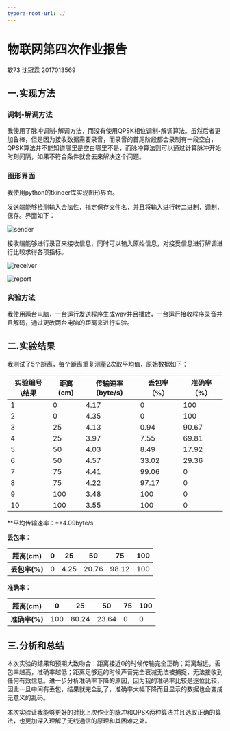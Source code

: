 ```yaml
---
typora-root-url: ./
---
```


# 物联网第四次作业报告

软73 沈冠霖 2017013569

## 一.实现方法

### 调制-解调方法

我使用了脉冲调制-解调方法，而没有使用QPSK相位调制-解调算法。虽然后者更加鲁棒，但是因为接收数据需要录音，而录音的首尾阶段都会录制有一段空白，QPSK算法并不能知道哪里是空白哪里不是，而脉冲算法则可以通过计算脉冲开始时刻间隔，如果不符合条件就舍去来解决这个问题。

### 图形界面

我使用python的tkinder库实现图形界面。

发送端能够检测输入合法性，指定保存文件名，并且将输入进行转二进制，调制，保存。界面如下：

![sender](/sender.png)

接收端能够进行录音来接收信息，同时可以输入原始信息，对接受信息进行解调进行比较求得各项指标。

![receiver](/receiver.png)

![report](/report.png)

### 实验方法

我使用两台电脑，一台运行发送程序生成wav并且播放，一台运行接收程序录音并且解码，通过更改两台电脑的距离来进行实验。



## 二.实验结果

我测试了5个距离，每个距离重复测量2次取平均值，原始数据如下：

| 实验编号\结果 | 距离(cm) | 传输速率(byte/s) | 丢包率（%） | 准确率（%） |
| ------------- | -------- | ---------------- | ----------- | ----------- |
| 1             | 0        | 4.17             | 0           | 100         |
| 2             | 0        | 4.35             | 0           | 100         |
| 3             | 25       | 4.13             | 0.94        | 90.67       |
| 4             | 25       | 3.97             | 7.55        | 69.81       |
| 5             | 50       | 4.03             | 8.49        | 17.92       |
| 6             | 50       | 4.57             | 33.02       | 29.36       |
| 7             | 75       | 4.41             | 99.06       | 0           |
| 8             | 75       | 4.22             | 97.17       | 0           |
| 9             | 100      | 3.48             | 100         | 0           |
| 10            | 100      | 3.55             | 100         | 0           |



**平均传输速率：**4.09byte/s

**丢包率：**

| 距离(cm)      | 0    | 25   | 50    | 75    | 100  |
| ------------- | ---- | ---- | ----- | ----- | ---- |
| **丢包率(%)** | 0    | 4.25 | 20.76 | 98.12 | 100  |

**准确率：**

| 距离(cm)      | 0    | 25    | 50    | 75   | 100  |
| ------------- | ---- | ----- | ----- | ---- | ---- |
| **准确率(%)** | 100  | 80.24 | 23.64 | 0    | 0    |



## 三.分析和总结

本次实验的结果和预期大致吻合：距离接近0的时候传输完全正确；距离越远，丢包率越高，准确率越低；距离足够远的时候声音完全衰减无法被捕捉，无法接收到任何有效信息。进一步分析准确率下降的原因，因为我的准确率比较是逐位比较，因此一旦中间有丢包，结果就完全乱了，准确率大幅下降而且显示的数据也会变成无意义的乱码。

本次实验让我能够更好的对比上次作业的脉冲和QPSK两种算法并且选取正确的算法，也更加深入理解了无线通信的原理和其困难之处。